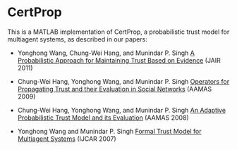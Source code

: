 # CertProp
This is a MATLAB implementation of CertProp, a probabilistic trust model for multiagent systems, as described in our papers:

- Yonghong Wang, Chung-Wei Hang, and Munindar P. Singh [A Probabilistic Approach for Maintaining Trust Based on Evidence](https://www.csc2.ncsu.edu/faculty/mpsingh/papers/mas/JAIR-11-trust.pdf) (JAIR 2011)

- Chung-Wei Hang, Yonghong Wang, and Munindar P. Singh [Operators for Propagating Trust and their Evaluation in Social Networks](https://www.csc2.ncsu.edu/faculty/mpsingh/papers/mas/aamas-09-propagation.pdf) (AAMAS 2009)

- Chung-Wei Hang, Yonghong Wang, and Munindar P. Singh [An Adaptive Probabilistic Trust Model and its Evaluation](https://www.csc2.ncsu.edu/faculty/mpsingh/papers/mas/aamas-08-trust.pdf) (AAMAS 2008)

- Yonghong Wang and Munindar P. Singh [Formal Trust Model for Multiagent Systems](https://www.csc2.ncsu.edu/faculty/mpsingh/papers/mas/ijcai-07-trust.pdf) (IJCAR 2007)
